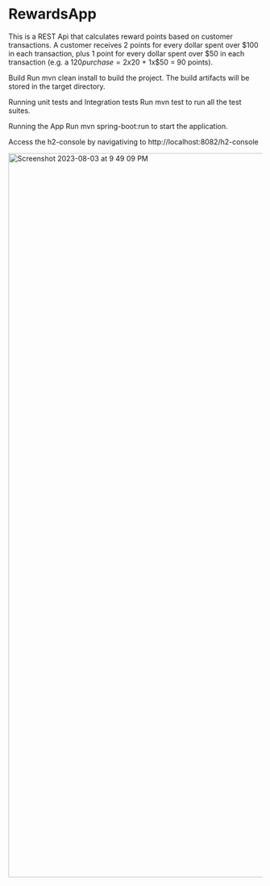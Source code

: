 # RewardsApp

This is a REST Api that calculates reward points based on customer transactions.
A customer receives 2 points for every dollar spent over $100 in each transaction, plus 1 point for every dollar
spent over $50 in each transaction
(e.g. a $120 purchase = 2x$20 + 1x$50 = 90 points).

Build
Run mvn clean install to build the project. The build artifacts will be stored in the target directory.

Running unit tests and Integration tests
Run mvn test to run all the test suites.

Running the App
Run mvn spring-boot:run to start the application.

Access the h2-console by navigativing to http://localhost:8082/h2-console

<img width="1436" alt="Screenshot 2023-08-03 at 9 49 09 PM" src="https://github.com/varma2fork/RewardsApp/assets/5692079/a55d4b8e-ad97-418f-bdeb-2887306ab203">


